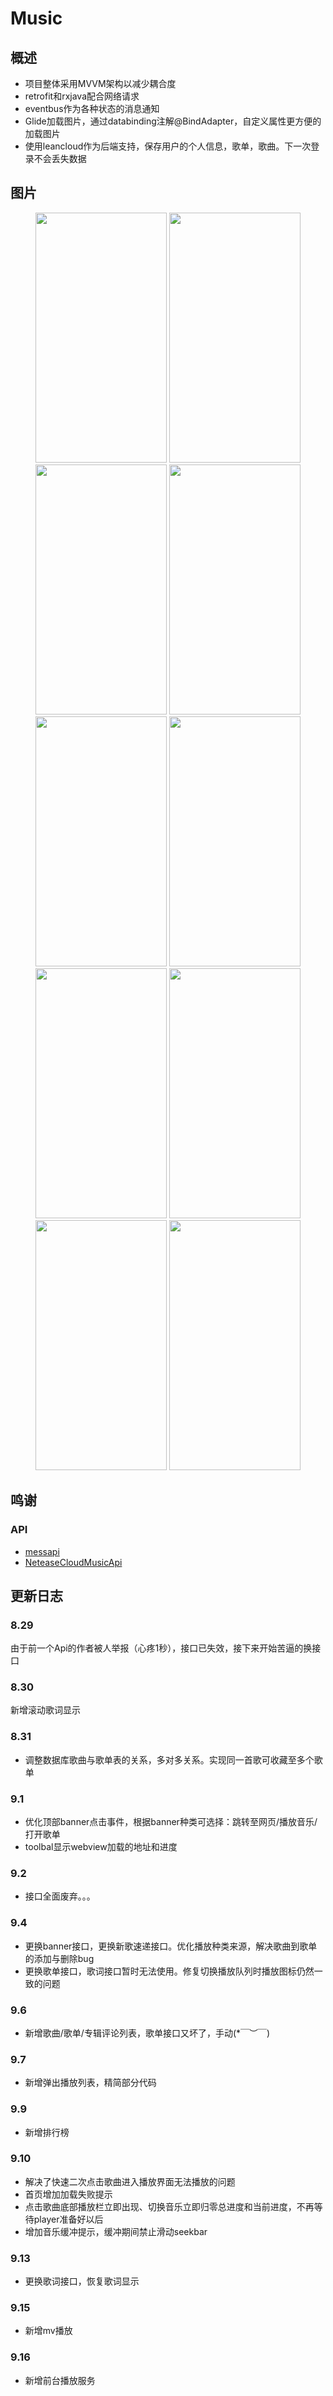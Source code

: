 # Music
## 概述
* 项目整体采用MVVM架构以减少耦合度
* retrofit和rxjava配合网络请求
* eventbus作为各种状态的消息通知
* Glide加载图片，通过databinding注解@BindAdapter，自定义属性更方便的加载图片
* 使用leancloud作为后端支持，保存用户的个人信息，歌单，歌曲。下一次登录不会丢失数据
## 图片
<div align="center">
<img src="http://ww1.sinaimg.cn/mw690/006nwaiFly1g6b8vjl7t2g30a00i6kjl.gif" height="400" width="210" >
<img src="http://ww1.sinaimg.cn/mw690/006nwaiFly1g6b9ldi8mmg30a00i6b2a.gif" height="400" width="210" >
<img src="https://i.loli.net/2019/08/27/neursR2y4iKBhY8.png" height="400" width="210" >
<img src="https://i.loli.net/2019/08/30/U5fQegZyW8GzouT.png" height="400" width="210">

<img src="http://ww1.sinaimg.cn/large/006nB4gFly1g6pmkpeip6j30u01o048d.jpg" height="400" width="210">
<img src="http://ww1.sinaimg.cn/large/006nB4gFly1g6q9w0va2nj30u01o0doy.jpg" height="400" width="210">
<img src="http://ww1.sinaimg.cn/large/006nB4gFly1g6ufkgnh9tj30u01o0k4c.jpg" height="400" width="210">
<img src="http://ww1.sinaimg.cn/large/006nB4gFly1g6ufltuw02j30u01o0wmi.jpg" height="400" width="210">

<img src="http://ww1.sinaimg.cn/mw690/006nB4gFly1g71hyky2x0j30de0m5gr9.jpg" height="400" width="210">
<img src="http://ww1.sinaimg.cn/mw690/006nB4gFly1g71i3otgz4j30u01o0tjc.jpg" height="400" width="210">
</div>




## 鸣谢
### API
* [messapi](https://github.com/messoer)
* [NeteaseCloudMusicApi](https://binaryify.github.io/NeteaseCloudMusicApi/#/?id=neteasecloudmusicapi)

## 更新日志
### 8.29
  由于前一个Api的作者被人举报（心疼1秒），接口已失效，接下来开始苦逼的换接口
### 8.30
  新增滚动歌词显示
### 8.31
* 调整数据库歌曲与歌单表的关系，多对多关系。实现同一首歌可收藏至多个歌单
### 9.1
* 优化顶部banner点击事件，根据banner种类可选择：跳转至网页/播放音乐/打开歌单 <br>
* toolbal显示webview加载的地址和进度
### 9.2
* 接口全面废弃。。。
### 9.4
* 更换banner接口，更换新歌速递接口。优化播放种类来源，解决歌曲到歌单的添加与删除bug<br>
* 更换歌单接口，歌词接口暂时无法使用。修复切换播放队列时播放图标仍然一致的问题
### 9.6
* 新增歌曲/歌单/专辑评论列表，歌单接口又坏了，手动(*￣︶￣)
### 9.7
* 新增弹出播放列表，精简部分代码
### 9.9
* 新增排行榜
### 9.10
* 解决了快速二次点击歌曲进入播放界面无法播放的问题
* 首页增加加载失败提示
* 点击歌曲底部播放栏立即出现、切换音乐立即归零总进度和当前进度，不再等待player准备好以后
* 增加音乐缓冲提示，缓冲期间禁止滑动seekbar
### 9.13
* 更换歌词接口，恢复歌词显示
### 9.15
* 新增mv播放
### 9.16
* 新增前台播放服务
